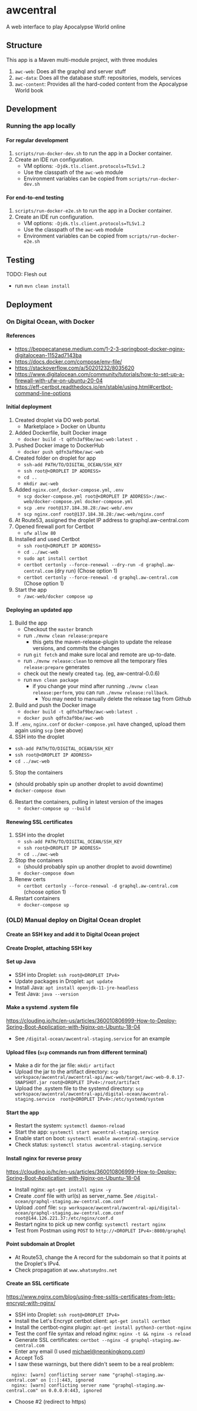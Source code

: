 [![<mersiades>](https://circleci.com/gh/mersiades/awcentral.svg?style=svg&circle-token=a03c2f7515d94f5c89541091557b734860340ddc)](https://app.circleci.com/pipelines/github/mersiades/awcentral)

# awcentral
A web interface to play Apocalypse World online

## Structure

This app is a Maven multi-module project, with three modules

1. `awc-web`: Does all the graphql and server stuff
2. `awc-data`: Does all the database stuff: repositories, models, services
3. `awc-content`: Provides all the hard-coded content from the Apocalypse World book

## Development

### Running the app locally

#### For regular development

1. `scripts/run-docker-dev.sh` to run the app in a Docker container.
2. Create an IDE run configuration. 
   - VM options: `-Djdk.tls.client.protocols=TLSv1.2`
   - Use the classpath of the `awc-web` module
   - Environment variables can be copied from `scripts/run-docker-dev.sh`

#### For end-to-end testing

1. `scripts/run-docker-e2e.sh` to run the app in a Docker container.
2. Create an IDE run configuration.
   - VM options: `-Djdk.tls.client.protocols=TLSv1.2`
   - Use the classpath of the `awc-web` module
   - Environment variables can be copied from `scripts/run-docker-e2e.sh`
    
## Testing

TODO: Flesh out
- run `mvn clean install`

## Deployment

### On Digital Ocean, with Docker

#### References

- https://beppecatanese.medium.com/1-2-3-springboot-docker-nginx-digitalocean-1152ad7143ba
- https://docs.docker.com/compose/env-file/
- https://stackoverflow.com/a/50201232/8035620
- https://www.digitalocean.com/community/tutorials/how-to-set-up-a-firewall-with-ufw-on-ubuntu-20-04
- https://eff-certbot.readthedocs.io/en/stable/using.html#certbot-command-line-options

#### Initial deployment

1. Created droplet via DO web portal. 
   - Marketplace > Docker on Ubuntu
2. Added Dockerfile, built Docker image
   - `docker build -t qdfn3af9be/awc-web:latest .`
3. Pushed Docker image to DockerHub
   - `docker push qdfn3af9be/awc-web`
4. Created folder on droplet for app
   - `ssh-add PATH/TO/DIGITAL_OCEAN/SSH_KEY`
   - `ssh root@<DROPLET IP ADDRESS>`
   - `cd ..`
   - `mkdir awc-web`
5. Added `nginx.conf`, `docker-compose.yml`, `.env`
   - `scp docker-compose.yml root@<DROPLET IP ADDRESS>:/awc-web/docker-compose.yml
     docker-compose.yml`
   - `scp .env root@137.184.38.28:/awc-web/.env`
   - `scp nginx.conf root@137.184.38.28:/awc-web/nginx.conf`
6. At Route53, assigned the droplet IP address to graphql.aw-central.com
7. Opened firewall port for Certbot
   - `ufw allow 80`
8. Installed and used Certbot
   - `ssh root@<DROPLET IP ADDRESS>`
   - `cd ../awc-web`
   - `sudo apt install certbot`
   - `certbot certonly --force-renewal --dry-run -d graphql.aw-central.com` (dry run) (Chose option 1)
   - `certbot certonly --force-renewal -d graphql.aw-central.com` (Chose option 1)
9. Start the app
   - `/awc-web/docker compose up`

#### Deploying an updated app
1. Build the app
   - Checkout the `master` branch
   - run `./mvnw clean release:prepare`
     - this gets the maven-release-plugin to update the release versions, and commits the changes
   - run `git fetch` and make sure local and remote are up-to-date.
   - run `./mvnw release:clean` to remove all the temporary files `release:prepare` generates
   - check out the newly created `tag`. (eg, aw-central-0.0.6)
   - run `mvn clean package`
     - if you change your mind after running `./mvnw clean release:perform`, you can run `./mvnw release:rollback`.
       - You may need to manually delete the release tag from Github
2. Build and push the Docker image
   - `docker build -t qdfn3af9be/awc-web:latest .`
   - `docker push qdfn3af9be/awc-web`
3. If `.env`, `nginx.conf` or `docker-compose.yml` have changed, upload them again using `scp` (see above)
4. SSH into the droplet
  - `ssh-add PATH/TO/DIGITAL_OCEAN/SSH_KEY`
  - `ssh root@<DROPLET IP ADDRESS>`
  - `cd ../awc-web`
5. Stop the containers
  - (should probably spin up another droplet to avoid downtime)
  - `docker-compose down`
6. Restart the containers, pulling in latest version of the images
   - `docker-compose up --build`

#### Renewing SSL certificates
1. SSH into the droplet
   - `ssh-add PATH/TO/DIGITAL_OCEAN/SSH_KEY`
   - `ssh root@<DROPLET IP ADDRESS>`
   - `cd ../awc-web`
2. Stop the containers
   - (should probably spin up another droplet to avoid downtime)
   - `docker-compose down`
3. Renew certs 
   - `certbot certonly --force-renewal -d graphql.aw-central.com` (choose option 1)
4. Restart containers
   - `docker-compose up`

### (OLD) Manual deploy on Digital Ocean droplet 
#### Create an SSH key and add it to Digital Ocean project
#### Create Droplet, attaching SSH key
#### Set up Java

- SSH into Droplet: `ssh root@<DROPLET IPv4>`
- Update packages in Droplet: `apt update`
- Install Java: `apt install openjdk-11-jre-headless`
- Test Java: `java --version`

#### Make a systemd .system file
https://clouding.io/hc/en-us/articles/360010806999-How-to-Deploy-Spring-Boot-Application-with-Nginx-on-Ubuntu-18-04
- See `/digital-ocean/awcentral-staging.service` for an example

#### Upload files (`scp` commands run from different terminal)

- Make a dir for the jar file: `mkdir artifact`
- Upload the jar to the artifact directory: `scp workspace/awcentral/awcentral-api/awc-web/target/awc-web-0.0.17-SNAPSHOT.jar root@<DROPLET IPv4>:/root/artifact`
- Upload the .system file to the systemd directory: `scp workspace/awcentral/awcentral-api/digital-ocean/awcentral-staging.service  root@<DROPLET IPv4>:/etc/systemd/system`

#### Start the app

- Restart the system: `systemctl daemon-reload`
- Start the app: `systemctl start awcentral-staging.service`
- Enable start on boot: `systemctl enable awcentral-staging.service`
- Check status: `systemctl status awcentral-staging.service`

#### Install nginx for reverse proxy
https://clouding.io/hc/en-us/articles/360010806999-How-to-Deploy-Spring-Boot-Application-with-Nginx-on-Ubuntu-18-04

- Install nginx: `apt-get install nginx -y`
- Create .conf file with url(s) as server_name. See `/digital-ocean/graphql-staging.aw-central.com.conf`
- Upload .conf file: `scp workspace/awcentral/awcentral-api/digital-ocean/graphql-staging.aw-central.com.conf  root@144.126.221.37:/etc/nginx/conf.d`
- Restart nginx to pick up new config: `systemctl restart nginx`
- Test from Postman using `POST` to `http://<DROPLET IPv4>:8080/graphql`

#### Point subdomain at Droplet

- At Route53, change the A record for the subdomain so that it points at the Droplet's IPv4.
- Check propagation at `www.whatsmydns.net`

#### Create an SSL certificate
https://www.nginx.com/blog/using-free-ssltls-certificates-from-lets-encrypt-with-nginx/

- SSH into Droplet: `ssh root@<DROPLET IPv4>`
- Install the Let's Encrypt certbot client: `apt-get install certbot`
- Install the certbot-nginx plugin: `apt-get install python3-certbot-nginx`
- Test the conf file syntax and reload nginx: `nginx -t && nginx -s reload`
- Generate SSL certificates: `certbot --nginx -d graphql-staging.aw-central.com`
- Enter any email (I used michael@neonkingkong.com)
- Accept ToS
- I saw these warnings, but there didn't seem to be a real problem:

```
  nginx: [warn] conflicting server name "graphql-staging.aw-central.com" on [::]:443, ignored
  nginx: [warn] conflicting server name "graphql-staging.aw-central.com" on 0.0.0.0:443, ignored
```

- Choose #2 (redirect to https)